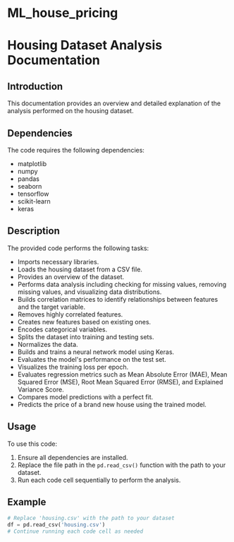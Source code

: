 ﻿# ML_house_pricing
# Housing Dataset Analysis Documentation

## Introduction
This documentation provides an overview and detailed explanation of the analysis performed on the housing dataset.

## Dependencies
The code requires the following dependencies:
- matplotlib
- numpy
- pandas
- seaborn
- tensorflow
- scikit-learn
- keras

## Description
The provided code performs the following tasks:
- Imports necessary libraries.
- Loads the housing dataset from a CSV file.
- Provides an overview of the dataset.
- Performs data analysis including checking for missing values, removing missing values, and visualizing data distributions.
- Builds correlation matrices to identify relationships between features and the target variable.
- Removes highly correlated features.
- Creates new features based on existing ones.
- Encodes categorical variables.
- Splits the dataset into training and testing sets.
- Normalizes the data.
- Builds and trains a neural network model using Keras.
- Evaluates the model's performance on the test set.
- Visualizes the training loss per epoch.
- Evaluates regression metrics such as Mean Absolute Error (MAE), Mean Squared Error (MSE), Root Mean Squared Error (RMSE), and Explained Variance Score.
- Compares model predictions with a perfect fit.
- Predicts the price of a brand new house using the trained model.

## Usage
To use this code:
1. Ensure all dependencies are installed.
2. Replace the file path in the `pd.read_csv()` function with the path to your dataset.
3. Run each code cell sequentially to perform the analysis.

## Example
```python
# Replace 'housing.csv' with the path to your dataset
df = pd.read_csv('housing.csv')
# Continue running each code cell as needed
